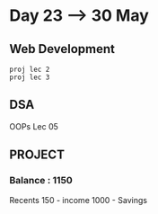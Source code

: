 # Day 23 --> 30 May 

## Web Development
    proj lec 2 
    proj lec 3 



## DSA
   OOPs Lec 05 

## PROJECT
    

### Balance : 1150
Recents
150 - income
1000 - Savings 